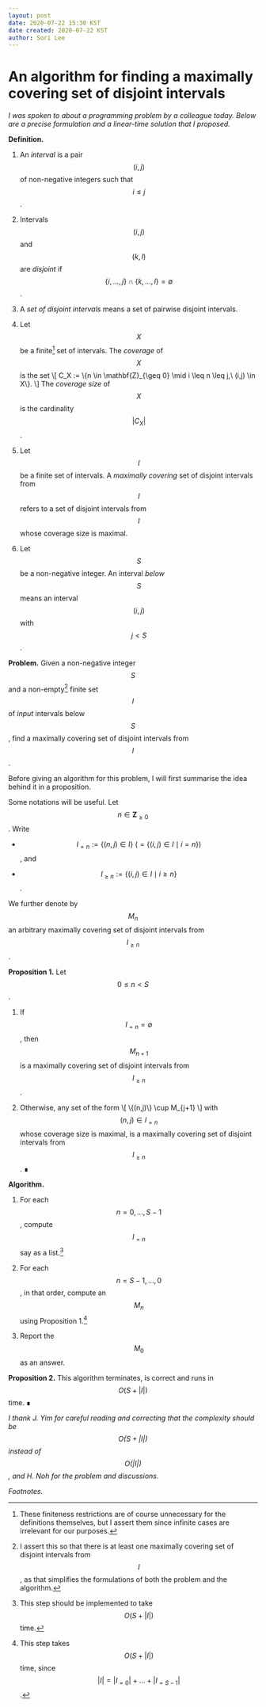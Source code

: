 ```yaml
---
layout: post
date: 2020-07-22 15:30 KST
date created: 2020-07-22 KST
author: Sori Lee
---
```


# An algorithm for finding a maximally covering set of disjoint intervals

*I was spoken to about a programming problem by a colleague today. Below are a precise formulation and a linear-time solution that I proposed.*

**Definition.**

1. An *interval* is a pair $$(i,j)$$ of non-negative integers such that $$i \leq j$$.

2. Intervals $$(i,j)$$ and $$(k,l)$$ are *disjoint* if $$\{i, \ldots, j\} \cap \{k, \ldots, l\} = \emptyset$$.

3. A *set of disjoint intervals* means a set of pairwise disjoint intervals.

4. Let $$X$$ be a finite[^1] set of intervals. The *coverage* of $$X$$ is the set
\\[
C_X := \\{n \in \mathbf{Z}_{\geq 0} \mid i \leq n \leq j,\ (i,j) \in X\\}.
\\]
The *coverage size* of $$X$$ is the cardinality $$\lvert C_X \rvert$$.

5. Let $$I$$ be a finite set of intervals. A *maximally covering* set of disjoint intervals from $$I$$ refers to a set of disjoint intervals from $$I$$ whose coverage size is maximal.

6. Let $$S$$ be a non-negative integer.
An interval *below* $$S$$ means an interval $$(i,j)$$ with $$j < S$$.

[^1]: These finiteness restrictions are of course unnecessary for the definitions themselves, but I assert them since infinite cases are irrelevant for our purposes.

**Problem.** Given a non-negative integer $$S$$ and a non-empty[^4] finite set $$I$$ of *input* intervals below $$S$$, find a maximally covering set of disjoint intervals from $$I$$.

[^4]: I assert this so that there is at least one maximally covering set of disjoint intervals from $$I$$, as that simplifies the formulations of both the problem and the algorithm.

Before giving an algorithm for this problem, I will first summarise the idea behind it in a proposition.

Some notations will be useful.
Let $$n \in \mathbf{Z}_{\geq 0}$$.
Write

- $$I_{=n} := \{(n,j) \in I\}\ (= \{(i,j) \in I \mid i = n\})$$, and

- $$I_{\geq n} := \{(i,j) \in I \mid i \geq n\}$$.

We further denote by $$M_n$$ an arbitrary maximally covering set of disjoint intervals from $$I_{\geq n}$$.

<!--
**Proposition.**
Let $$0 \leq n < S-1$$.
Write
\\[
(n,m) = \mathop{argmax}_{(n,j) \in I_{=n}} |C_{\\{(n,j)\\} \cup M_{j+1}}|.
\\]
Then $$\{(n,m)\} \cup M_{j+1}$$ is a maximally covering set of disjoint intervals from $$I_{\geq n}$$.
-->

**Proposition 1.** Let $$0 \leq n < S$$.

1. If $$I_{=n} = \emptyset$$, then $$M_{n+1}$$ is a maximally covering set of disjoint intervals from $$I_{\geq n}$$.

2. Otherwise, any set of the form
\\[
\\{(n,j)\\} \cup M_{j+1}
\\]
with $$(n,j) \in I_{=n}$$ whose coverage size is maximal, is a maximally covering set of disjoint intervals from $$I_{\geq n}$$. ∎

**Algorithm.**

1. For each $$n = 0, \ldots, S-1$$, compute $$I_{=n}$$ say as a list.[^2]

2. For each $$n = S-1, \ldots, 0$$, in that order, compute an $$M_n$$ using Proposition 1.[^3]

3. Report the $$M_0$$ as an answer.

[^2]: This step should be implemented to take $$O(S + \lvert I \rvert)$$ time.

[^3]: This step takes $$O(S + \lvert I \rvert)$$ time, since $$\lvert I \rvert = \lvert I_{=0} \rvert + \ldots + \lvert I_{=S-1} \rvert$$.

**Proposition 2.** This algorithm terminates, is correct and runs in $$O(S + \lvert I \rvert)$$ time. ∎

*I thank J. Yim for careful reading and correcting that the complexity should be $$O(S + \lvert I \rvert)$$ instead of $$O(\lvert I \rvert)$$, and H. Noh for the problem and discussions.*

*Footnotes.*

